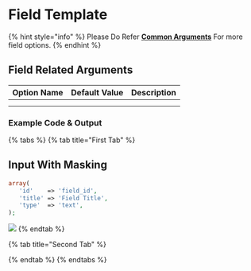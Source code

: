 # Field Template

{% hint style="info" %}
Please Do Refer [**Common Arguments**](https://wponion.gitbook.io/docs/fields) For more field options.
{% endhint %}

## Field Related Arguments

| **Option Name** | **Default Value** | **Description** |
| :--- | :--- | :--- |
|  |  |  |
|  |  |  |

### Example Code & Output

{% tabs %}
{% tab title="First Tab" %}
## Input With Masking

```php
array(
   'id'    => 'field_id',
   'title' => 'Field Title',
   'type'  => 'text',
);
```

![](../../.gitbook/assets/wponion-gif-logo.gif)
{% endtab %}

{% tab title="Second Tab" %}

{% endtab %}
{% endtabs %}


